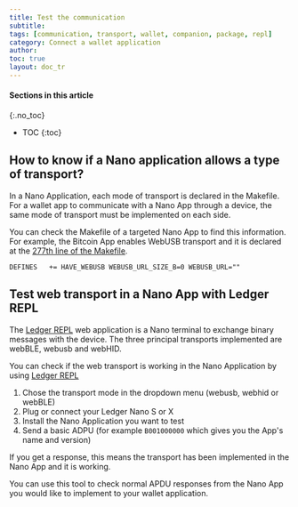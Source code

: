 ```yaml
---
title: Test the communication
subtitle:
tags: [communication, transport, wallet, companion, package, repl]
category: Connect a wallet application
author:
toc: true
layout: doc_tr
---
```


#### Sections in this article
{:.no_toc}
* TOC
{:toc}

## How to know if a Nano application allows a type of transport?

In a Nano Application, each mode of transport is declared in the Makefile. For a wallet app to communicate with a Nano App through a device, the same mode of transport must be implemented on each side.

You can check the Makefile of a targeted Nano App to find this information. For example, the Bitcoin App enables WebUSB transport and it is declared at the [277th line of the Makefile](https://github.com/LedgerHQ/app-bitcoin/blob/75dfa48faa6c34d96d2aeb7a7994024e895148a9/Makefile#L227).

`DEFINES   += HAVE_WEBUSB WEBUSB_URL_SIZE_B=0 WEBUSB_URL=""`


## Test web transport in a Nano App with Ledger REPL

The [Ledger REPL](https://repl.ledger.tools/) web application is a Nano terminal to exchange binary messages with the device. The three principal transports implemented are webBLE, webusb and webHID.

You can check if the web transport is working in the Nano Application by using [Ledger REPL](https://repl.ledger.tools/)

1. Chose the transport mode in the dropdown menu (webusb, webhid or webBLE)
2. Plug or connect your Ledger Nano S or X
3. Install the Nano Application you want to test
4. Send a basic ADPU (for example `B001000000` which gives you the App's name and version)

If you get a response, this means the transport has been implemented in the Nano App and it is working.

You can use this tool to check normal APDU responses from the Nano App you would like to implement to your wallet application.

